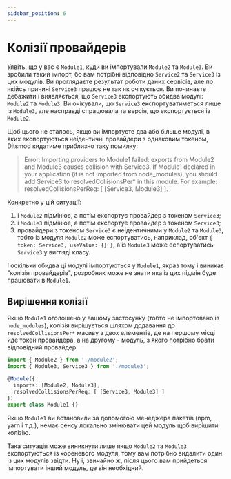 ```yaml
---
sidebar_position: 6
---
```


# Колізії провайдерів

Уявіть, що у вас є `Module1`, куди ви імпортували `Module2` та `Module3`. Ви зробили такий імпорт, бо вам потрібні відповідно `Service2` та `Service3` із цих модулів. Ви проглядаєте результат роботи даних сервісів, але по якійсь причині `Service3` працює не так як очікується. Ви починаєте дебажити і виявляється, що `Service3` експортують обидва модулі: `Module2` та `Module3`. Ви очікували, що `Service3` експортуватиметься лише із `Module3`, але насправді спрацювала та версія, що експортується із `Module2`.

Щоб цього не сталось, якщо ви імпортуєте два або більше модулі, в яких експортуються неідентичні провайдери з однаковим токеном, Ditsmod кидатиме приблизно таку помилку:

> Error: Importing providers to Module1 failed: exports from Module2 and Module3 causes collision with Service3. If Module1 declared in your application (it is not imported from node_modules), you should add Service3 to resolvedCollisionsPer* in this module. For example: resolvedCollisionsPerReq: [ [Service3, Module3] ].

Конкретно у цій ситуації:

1. і `Module2` підмінює, а потім експортує провайдер з токеном `Service3`;
2. і `Module3` підмінює, а потім експортує провайдер з токеном `Service3`;
3. провайдери з токеном `Service3` є неідентичними у `Module2` та `Module3`, тобто із модуля `Module2` може еспортуватись, наприклад, об'єкт `{ token: Service3, useValue: {} }`, а із `Module3` може еспортуватись `Service3` у вигляді класу.

І оскільки обидва ці модулі імпортуються у `Module1`, якраз тому і виникає "колізія провайдерів", розробник може не знати яка із цих підмін буде працювати в `Module1`.

## Вирішення колізії

Якщо `Module1` оголошено у вашому застосунку (тобто не імпортовано із `node_modules`), колізія вирішується шляхом додавання до `resolvedCollisionsPer*` масиву з двох елементів, де на першому місці йде токен провайдера, а на другому - модуль, з якого потрібно брати відповідний провайдер:

```ts
import { Module2 } from './module2';
import { Module3, Service3 } from './module3';

@Module({
  imports: [Module2, Module3],
  resolvedCollisionsPerReq: [ [Service3, Module3] ]
})
export class Module1 {}
```

Якщо `Module1` ви встановили за допомогою менеджера пакетів (npm, yarn і т.д.), немає сенсу локально змінювати цей модуль щоб вирішити колізію.

Така ситуація може виникнути лише якщо `Module2` та `Module3` експортуються із кореневого модуля, тому вам потрібно видалити один із цих модулів звідти. Ну і, звичайно ж, після цього вам прийдеться імпортувати інший модуль, де він необхідний.